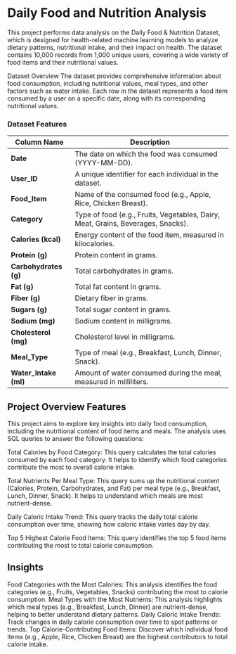 # Daily Food and Nutrition Analysis
This project performs data analysis on the Daily Food & Nutrition Dataset, which is designed for health-related machine learning models to analyze dietary patterns, nutritional intake, and their impact on health. The dataset contains 10,000 records from 1,000 unique users, covering a wide variety of food items and their nutritional values.

Dataset Overview
The dataset provides comprehensive information about food consumption, including nutritional values, meal types, and other factors such as water intake. Each row in the dataset represents a food item consumed by a user on a specific date, along with its corresponding nutritional values.

### Dataset Features

| Column Name          | Description                                                        |
|----------------------|--------------------------------------------------------------------|
| **Date**             | The date on which the food was consumed (YYYY-MM-DD).              |
| **User_ID**          | A unique identifier for each individual in the dataset.            |
| **Food_Item**        | Name of the consumed food (e.g., Apple, Rice, Chicken Breast).     |
| **Category**         | Type of food (e.g., Fruits, Vegetables, Dairy, Meat, Grains, Beverages, Snacks). |
| **Calories (kcal)**  | Energy content of the food item, measured in kilocalories.         |
| **Protein (g)**      | Protein content in grams.                                          |
| **Carbohydrates (g)**| Total carbohydrates in grams.                                      |
| **Fat (g)**          | Total fat content in grams.                                        |
| **Fiber (g)**        | Dietary fiber in grams.                                            |
| **Sugars (g)**       | Total sugar content in grams.                                      |
| **Sodium (mg)**      | Sodium content in milligrams.                                      |
| **Cholesterol (mg)** | Cholesterol level in milligrams.                                   |
| **Meal_Type**        | Type of meal (e.g., Breakfast, Lunch, Dinner, Snack).              |
| **Water_Intake (ml)**| Amount of water consumed during the meal, measured in milliliters. |

## Project Overview Features
This project aims to explore key insights into daily food consumption, including the nutritional content of food items and meals. The analysis uses SQL queries to answer the following questions:

Total Calories by Food Category: This query calculates the total calories consumed by each food category. It helps to identify which food categories contribute the most to overall calorie intake.

Total Nutrients Per Meal Type: This query sums up the nutritional content (Calories, Protein, Carbohydrates, and Fat) per meal type (e.g., Breakfast, Lunch, Dinner, Snack). It helps to understand which meals are most nutrient-dense.

Daily Caloric Intake Trend: This query tracks the daily total calorie consumption over time, showing how caloric intake varies day by day.

Top 5 Highest Calorie Food Items: This query identifies the top 5 food items contributing the most to total calorie consumption.

## Insights
Food Categories with the Most Calories: This analysis identifies the food categories (e.g., Fruits, Vegetables, Snacks) contributing the most to calorie consumption.
Meal Types with the Most Nutrients: This analysis highlights which meal types (e.g., Breakfast, Lunch, Dinner) are nutrient-dense, helping to better understand dietary patterns.
Daily Caloric Intake Trends: Track changes in daily calorie consumption over time to spot patterns or trends.
Top Calorie-Contributing Food Items: Discover which individual food items (e.g., Apple, Rice, Chicken Breast) are the highest contributors to total calorie intake.
